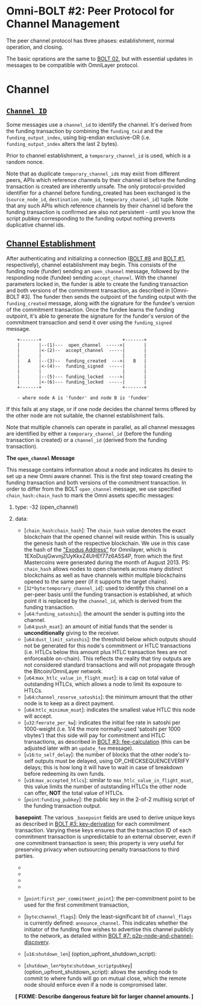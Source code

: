 # Omni-BOLT #2: Peer Protocol for Channel Management

The peer channel protocol has three phases: establishment, normal operation, and closing.

The basic oprations are the same to [BOLT 02](https://github.com/lightningnetwork/lightning-rfc/blob/master/02-peer-protocol.md), but with essential updates in messages to be compatible with OmniLayer protocol.


# Channel

## [`Channel ID`](https://github.com/lightningnetwork/lightning-rfc/blob/master/02-peer-protocol.md#definition-of-channel_id)
Some messages use a `channel_id` to identify the channel. It's derived from the funding transaction by combining the `funding_txid` and the `funding_output_index`, using big-endian exclusive-OR (i.e. `funding_output_index` alters the last 2 bytes).

Prior to channel establishment, a `temporary_channel_id` is used, which is a random nonce.

Note that as duplicate `temporary_channel_id`s may exist from different peers, APIs which reference channels by their channel id before the funding transaction is created are inherently unsafe. The only protocol-provided identifier for a channel before funding_created has been exchanged is the (`source_node_id`, `destination_node_id`, `temporary_channel_id`) tuple. Note that any such APIs which reference channels by their channel id before the funding transaction is confirmed are also not persistent - until you know the script pubkey corresponding to the funding output nothing prevents duplicative channel ids.

## [Channel Establishment]()
After authenticating and initializing a connection ([BOLT #8](https://github.com/lightningnetwork/lightning-rfc/blob/master/08-transport.md) and [BOLT #1](https://github.com/lightningnetwork/lightning-rfc/blob/master/01-messaging.md), respectively), channel establishment may begin. This consists of the funding node (funder) sending an `open_channel` message, followed by the responding node (fundee) sending `accept_channel`. With the channel parameters locked in, the funder is able to create the funding transaction and both versions of the commitment transaction, as described in [Omni-BOLT #3]. The funder then sends the outpoint of the funding output with the `funding_created` message, along with the signature for the fundee's version of the commitment transaction. Once the fundee learns the funding outpoint, it's able to generate the signature for the funder's version of the commitment transaction and send it over using the `funding_signed` message.

```
    +-------+                              +-------+
    |       |--(1)---  open_channel  ----->|       |
    |       |<-(2)--  accept_channel  -----|       |
    |       |                              |       |
    |   A   |--(3)--  funding_created  --->|   B   |
    |       |<-(4)--  funding_signed  -----|       |
    |       |                              |       |
    |       |--(5)--- funding_locked  ---->|       |
    |       |<-(6)--- funding_locked  -----|       |
    +-------+                              +-------+

    - where node A is 'funder' and node B is 'fundee'

```

If this fails at any stage, or if one node decides the channel terms offered by the other node are not suitable, the channel establishment fails.

Note that multiple channels can operate in parallel, as all channel messages are identified by either a `temporary_channel_id` (before the funding transaction is created) or a `channel_id` (derived from the funding transaction).

**The `open_channel` Message**

This message contains information about a node and indicates its desire to set up a new Omni aware channel. This is the first step toward creating the funding transaction and both versions of the commitment transaction. In order to differ from the BOLT `open_channel` message, we use specified `chain_hash:chain_hash` to mark the Omni assets specific messages:

1. type: -32 (open_channel)
2. data: 
    * [`chain_hash`:`chain_hash`]: The `chain_hash` value denotes the exact blockchain that the opened channel will reside within. This is usually the genesis hash of the respective blockchain. We use in this case the hash of the ["Exodus Address"](https://github.com/OmniLayer/spec#initial-token-distribution-via-the-exodus-address) for Omnilayer, which is 1EXoDusjGwvnjZUyKkxZ4UHEf77z6A5S4P, from which the first Mastercoins were generated during the month of August 2013. PS: `chain_hash` allows nodes to open channels across many distinct blockchains as well as have channels within multiple blockchains opened to the same peer (if it supports the target chains).
    * [`32*byte`:`temporary_channel_id`]: used to identify this channel on a per-peer basis until the funding transaction is established, at which point it is replaced by the `channel_id`, which is derived from the funding transaction. 
    * [`u64`:`funding_satoshis`]: the amount the sender is putting into the channel.
    * [`u64`:`push_msat`]: an amount of initial funds that the sender is **unconditionally** giving to the receiver. 
    * [`u64`:`dust_limit_satoshis`]: the threshold below which outputs should not be generated for this node's commitment or HTLC transactions (i.e. HTLCs below this amount plus HTLC transaction fees are not enforceable on-chain). This reflects the reality that tiny outputs are not considered standard transactions and will not propagate through the Bitcoin/OmniLayer network.
    * [`u64`:`max_htlc_value_in_flight_msat`]: is a cap on total value of outstanding HTLCs, which allows a node to limit its exposure to HTLCs.
    * [`u64`:`channel_reserve_satoshis`]: the minimum amount that the other node is to keep as a direct payment.
    * [`u64`:`htlc_minimum_msat`]: indicates the smallest value HTLC this node will accept. 
    * [`u32`:`feerate_per_kw`]: indicates the initial fee rate in satoshi per 1000-weight (i.e. 1/4 the more normally-used 'satoshi per 1000 vbytes') that this side will pay for commitment and HTLC transactions, as described in [BOLT #3: fee-calculation](https://github.com/lightningnetwork/lightning-rfc/blob/master/03-transactions.md#fee-calculation) (this can be adjusted later with an `update_fee` message).
    * [`u16`:`to_self_delay`]: the number of blocks that the other node's to-self outputs must be delayed, using OP_CHECKSEQUENCEVERIFY delays; this is how long it will have to wait in case of breakdown before redeeming its own funds.
    * [`u16`:`max_accepted_htlcs`]: similar to `max_htlc_value_in_flight_msat`, this value limits the number of outstanding HTLCs the other node can offer, **NOT** the total value of HTLCs. 
    * [`point`:`funding_pubkey`]: the public key in the 2-of-2 multisig script of the funding transaction output.
    
    **basepoint**: The various `_basepoint` fields are used to derive unique keys as described in [BOLT #3: key-derivation](https://github.com/lightningnetwork/lightning-rfc/blob/master/03-transactions.md#key-derivation) for each commitment transaction. Varying these keys ensures that the transaction ID of each commitment transaction is unpredictable to an external observer, even if one commitment transaction is seen; this property is very useful for preserving privacy when outsourcing penalty transactions to third parties.
    
    * [`point`:`revocation_basepoint`]: TBD
    * [`point`:`payment_basepoint`]: TBD
    * [`point`:`delayed_payment_basepoint`]: TBD
    * [`point`:`htlc_basepoint`]: TBD
    * [`point`:`first_per_commitment_point`]: the per-commitment point to be used for the first commitment transaction,
    
    
    * [`byte`:`channel_flags`]: Only the least-significant bit of `channel_flags` is currently defined: `announce_channel`. This indicates whether the initiator of the funding flow wishes to advertise this channel publicly to the network, as detailed within [BOLT #7: p2p-node-and-channel-discovery](https://github.com/lightningnetwork/lightning-rfc/blob/master/07-routing-gossip.md#bolt-7-p2p-node-and-channel-discovery).
    * [`u16`:`shutdown_len`] (option_upfront_shutdown_script): 
    * [`shutdown_len*byte`:`shutdown_scriptpubkey`] (option_upfront_shutdown_script): allows the sending node to commit to where funds will go on mutual close, which the remote node should enforce even if a node is compromised later.
    
    **[ FIXME: Describe dangerous feature bit for larger channel amounts. ]**



 



